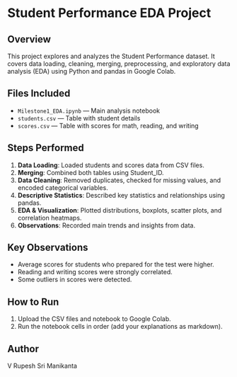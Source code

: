 # Student Performance EDA Project

## Overview
This project explores and analyzes the Student Performance dataset. It covers data loading, cleaning, merging, preprocessing, and exploratory data analysis (EDA) using Python and pandas in Google Colab.

## Files Included
- `Milestone1_EDA.ipynb` &mdash; Main analysis notebook
- `students.csv` &mdash; Table with student details
- `scores.csv` &mdash; Table with scores for math, reading, and writing

## Steps Performed
1. **Data Loading**: Loaded students and scores data from CSV files.
2. **Merging**: Combined both tables using Student_ID.
3. **Data Cleaning**: Removed duplicates, checked for missing values, and encoded categorical variables.
4. **Descriptive Statistics**: Described key statistics and relationships using pandas.
5. **EDA & Visualization**: Plotted distributions, boxplots, scatter plots, and correlation heatmaps.
6. **Observations**: Recorded main trends and insights from data.

## Key Observations
- Average scores for students who prepared for the test were higher.
- Reading and writing scores were strongly correlated.
- Some outliers in scores were detected.

## How to Run
1. Upload the CSV files and notebook to Google Colab.
2. Run the notebook cells in order (add your explanations as markdown).

## Author
V Rupesh Sri Manikanta
